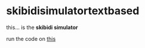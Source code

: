 # skibidisimulatortextbased

this... is the <b>skibidi simulator</b>

run the code on [this](https://www.onlinegdb.com/online_python_interpreter)
